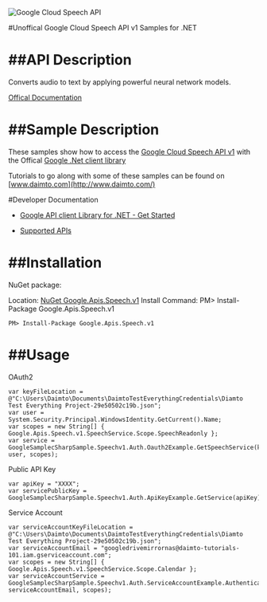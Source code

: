 ﻿![Google Cloud Speech API](http://www.google.com/images/icons/product/search-32.gif)

#Unoffical Google Cloud Speech API v1 Samples for .NET  

##API Description
=============

Converts audio to text by applying powerful neural network models.

[Offical Documentation](https://cloud.google.com/speech/)

##Sample Description
=============

These samples show how to access the [Google Cloud Speech API v1](https://cloud.google.com/speech/) with the Offical [Google .Net client library](https://github.com/google/google-api-dotnet-client)

Tutorials to go along with some of these samples can be found on [www.daimto.com](http://www.daimto.com/)

#Developer Documentation

* [Google API client Library for .NET - Get Started](https://developers.google.com/api-client-library/dotnet/get_started)

* [Supported APIs](https://developers.google.com/api-client-library/dotnet/apis/)

##Installation
=================================

NuGet package:

Location: [NuGet Google.Apis.Speech.v1](https://www.nuget.org/packages/Google.Apis.Speech.v1)
Install Command: PM>  Install-Package Google.Apis.Speech.v1

```
PM> Install-Package Google.Apis.Speech.v1
```

##Usage
=================================

OAuth2
```
var keyFileLocation = @"C:\Users\Daimto\Documents\DaimtoTestEverythingCredentials\Diamto Test Everything Project-29e50502c19b.json";
var user = System.Security.Principal.WindowsIdentity.GetCurrent().Name;
var scopes = new String[] { Google.Apis.Speech.v1.SpeechService.Scope.SpeechReadonly };
var service = GoogleSamplecSharpSample.Speechv1.Auth.Oauth2Example.GetSpeechService(keyFileLocation, user, scopes);
```
Public API Key
```
var apiKey = "XXXX";
var servicePublicKey = GoogleSamplecSharpSample.Speechv1.Auth.ApiKeyExample.GetService(apiKey);
```
Service Account
```
var serviceAccountKeyFileLocation = @"C:\Users\Daimto\Documents\DaimtoTestEverythingCredentials\Diamto Test Everything Project-29e50502c19b.json";
var serviceAccountEmail = "googledrivemirrornas@daimto-tutorials-101.iam.gserviceaccount.com";
var scopes = new String[] { Google.Apis.Speech.v1.SpeechService.Scope.Calendar };            
var serviceAccountService = GoogleSamplecSharpSample.Speechv1.Auth.ServiceAccountExample.AuthenticateServiceAccount(serviceAccountKeyFileLocation, serviceAccountEmail, scopes);
```
